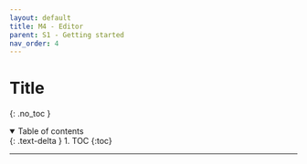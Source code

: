 ```yaml
---
layout: default
title: M4 - Editor
parent: S1 - Getting started
nav_order: 4
---
```


# Title
{: .no_toc }

<details open markdown="block">
  <summary>
    Table of contents
  </summary>
  {: .text-delta }
1. TOC
{:toc}
</details>

---